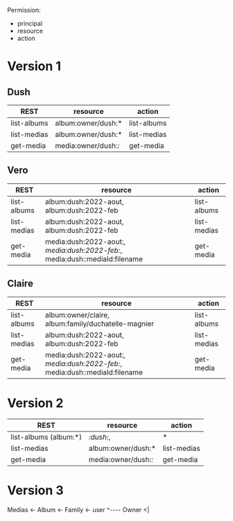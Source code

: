 Permission:

* principal
* resource
* action

# Version 1

## Dush

| REST        | resource             | action      |
|-------------|----------------------|-------------|
| list-albums | album:owner/dush:*   | list-albums |
| list-medias | album:owner/dush:*   | list-medias |
| get-media   | media:owner/dush:*:* | get-media   |

## Vero

| REST        | resource                                                                    | action      |
|-------------|-----------------------------------------------------------------------------|-------------|
| list-albums | album:dush:2022-aout, album:dush:2022-feb                                   | list-albums |
| list-medias | album:dush:2022-aout, album:dush:2022-feb                                   | list-medias |
| get-media   | media:dush:2022-aout:*, media:dush:2022-feb:*, media:dush::mediaId:filename | get-media   |

## Claire

| REST        | resource                                                                    | action      |
|-------------|-----------------------------------------------------------------------------|-------------|
| list-albums | album:owner/claire, album:family/duchatelle-magnier                         | list-albums |
| list-medias | album:dush:2022-aout, album:dush:2022-feb                                   | list-medias |
| get-media   | media:dush:2022-aout:*, media:dush:2022-feb:*, media:dush::mediaId:filename | get-media   |

# Version 2

| REST                  | resource             | action      |
|-----------------------|----------------------|-------------|
| list-albums (album:*) | *:dush:*,            | *           |
| list-medias           | album:owner/dush:*   | list-medias |
| get-media             | media:owner/dush:*:* | get-media   |

# Version 3

Medias <- Album <- Family <- user
^---- Owner  <|

